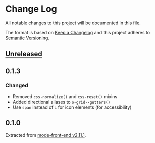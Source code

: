 # Change Log

All notable changes to this project will be documented in this file.

The format is based on [Keep a Changelog](http://keepachangelog.com) and this project adheres to [Semantic Versioning](http://semver.org).

## [Unreleased]

## 0.1.3

### Changed

- Removed `css-normalize()` and `css-reset()` mixins
- Added directional aliases to `o-grid--gutters()`
- Use `span` instead of `i` for icon elements (for accessibility)

## 0.1.0

Extracted from [mode-front-end v2.11.1](https://github.com/madebymode/mode-front-end/tree/164e10ebd272d165baf7f333291295e7c9d09dda).

[Unreleased]: https://github.com/madebymode/mode-front-end/compare/v0.1.3...HEAD
[0.1.3]: https://github.com/madebymode/mode-front-end/compare/v0.1.0...v0.1.3
